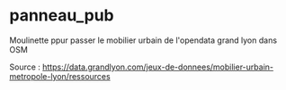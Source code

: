 # panneau_pub

Moulinette ppur passer le mobilier urbain de l'opendata grand lyon dans OSM

Source : https://data.grandlyon.com/jeux-de-donnees/mobilier-urbain-metropole-lyon/ressources
